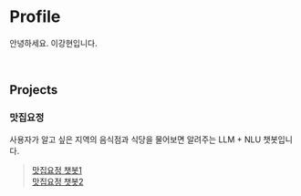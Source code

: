 # Profile
안녕하세요. 이강현입니다.

</br>

## Projects
### 맛집요정
사용자가 알고 싶은 지역의 음식점과 식당을 물어보면 알려주는 LLM + NLU 챗봇입니다.
</br>
> [맛집요정 챗봇1](https://matjipfairychatbot.streamlit.app/)
> </br>
> [맛집요정 챗봇2](https://matjipfairy.streamlit.app/)
</br>
